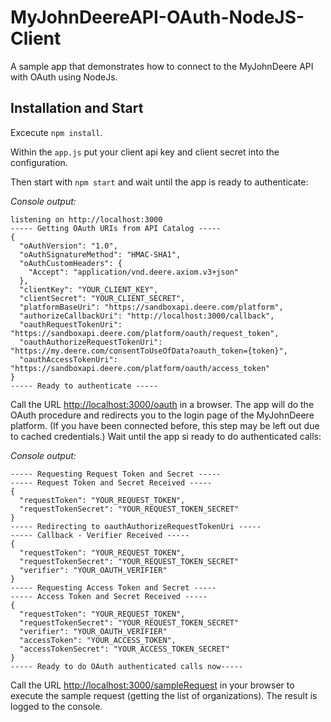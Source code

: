 # MyJohnDeereAPI-OAuth-NodeJS-Client

A sample app that demonstrates how to connect to the MyJohnDeere API with OAuth using NodeJs.

## Installation and Start

Excecute `npm install`. 

Within the `app.js` put your client api key and client secret into the configuration.

Then start with `npm start` and wait until the app is ready to authenticate:

*Console output:*
```
listening on http://localhost:3000
----- Getting OAuth URIs from API Catalog -----
{
  "oAuthVersion": "1.0",
  "oAuthSignatureMethod": "HMAC-SHA1",
  "oAuthCustomHeaders": {
    "Accept": "application/vnd.deere.axiom.v3+json"
  },
  "clientKey": "YOUR_CLIENT_KEY",
  "clientSecret": "YOUR_CLIENT_SECRET",
  "platformBaseUri": "https://sandboxapi.deere.com/platform",
  "authorizeCallbackUri": "http://localhost:3000/callback",
  "oauthRequestTokenUri": "https://sandboxapi.deere.com/platform/oauth/request_token",
  "oauthAuthorizeRequestTokenUri": "https://my.deere.com/consentToUseOfData?oauth_token={token}",
  "oauthAccessTokenUri": "https://sandboxapi.deere.com/platform/oauth/access_token"
}
----- Ready to authenticate -----
```

Call the URL [http://localhost:3000/oauth](http://localhost:3000/oauth) in a browser. The app will do the OAuth procedure and redirects you to the login page of the MyJohnDeere platform. (If you have been connected before, this step may be left out due to cached credentials.) Wait until the app si ready to do authenticated calls:

*Console output:*
```
----- Requesting Request Token and Secret -----
----- Request Token and Secret Received -----
{
  "requestToken": "YOUR_REQUEST_TOKEN",
  "requestTokenSecret": "YOUR_REQUEST_TOKEN_SECRET"
}
----- Redirecting to oauthAuthorizeRequestTokenUri -----
----- Callback - Verifier Received -----
{
  "requestToken": "YOUR_REQUEST_TOKEN",
  "requestTokenSecret": "YOUR_REQUEST_TOKEN_SECRET"
  "verifier": "YOUR_OAUTH_VERIFIER"
}
----- Requesting Access Token and Secret -----
----- Access Token and Secret Received -----
{
  "requestToken": "YOUR_REQUEST_TOKEN",
  "requestTokenSecret": "YOUR_REQUEST_TOKEN_SECRET"
  "verifier": "YOUR_OAUTH_VERIFIER"
  "accessToken": "YOUR_ACCESS_TOKEN",
  "accessTokenSecret": "YOUR_ACCESS_TOKEN_SECRET"
}
----- Ready to do OAuth authenticated calls now-----
```

Call the URL [http://localhost:3000/sampleRequest](http://localhost:3000/sampleRequest) in your browser to execute the sample request (getting the list of organizations). The result is logged to the console.
